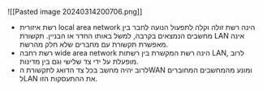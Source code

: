 ![[Pasted image 20240314200706.png]]
- רשת איזורית local area network הינה רשת זולה וקלה לתפעול הנועה לחבר בין מחשבים הנמצאים בקרבה, למשל באותו החדר או הבניין. תקשורת LAN אינה מאפשרת תקשורת עם מחברים שלא חלק מהרשת.
- רשת רחבה wide area network הינה רשת המקשרת בין רשתות LAN, לרוב מופעלת על ידי צד שלישי וגם בין מדינות. 
- לרוב יהיה מחשב בכל צד הדואג לתקשורת הWAN ומונע מהמחשבים המחוברים לLAN את ההתעסקות הזו.